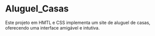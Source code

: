 # Aluguel_Casas
Este projeto em HMTL e CSS implementa um site de aluguel de casas, oferecendo uma interface amigável e intutiva.
